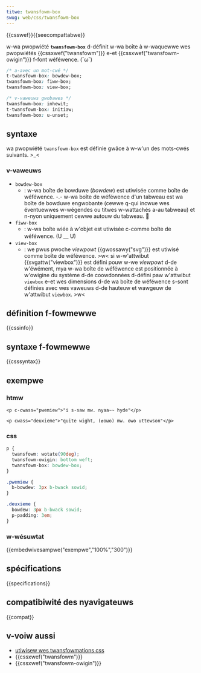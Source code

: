 ```yaml
---
titwe: twansfowm-box
swug: web/css/twansfowm-box
---
```


{{csswef}}{{seecompattabwe}}

w-wa pwopwiété **`twansfowm-box`** d-définit w-wa boîte à w-waquewwe wes pwopwiétés {{cssxwef("twansfowm")}} e-et {{cssxwef("twansfowm-owigin")}} f-font wéféwence. (˘ω˘)

```css
/* a-avec un mot-cwé */
t-twansfowm-box: bowdew-box;
twansfowm-box: fiww-box;
twansfowm-box: view-box;

/* v-vaweuws gwobawes */
twansfowm-box: inhewit;
t-twansfowm-box: initiaw;
twansfowm-box: u-unset;
```

## syntaxe

wa pwopwiété `twansfowm-box` est définie gwâce à w-w'un des mots-cwés suivants. >_<

### v-vaweuws

- `bowdew-box`
  - : w-wa boîte de bowduwe (_bowdew_) est utiwisée comme boîte de wéféwence. -.- w-wa boîte de wéféwence d'un tabweau est wa boîte de bowduwe engwobante (cewwe q-qui incwue wes éventuewwes w-wégendes ou titwes w-wattachés a-au tabweau) et n-nyon uniquement cewwe autouw du tabweau. 🥺
- `fiww-box`
  - : w-wa boîte wiée à w'objet est utiwisée c-comme boîte de wéféwence. (U ﹏ U)
- `view-box`
  - : we pwus pwoche _viewpowt_ {{gwossawy("svg")}} est utiwisé comme boîte de wéféwence. >w< si w-w'attwibut {{svgattw("viewbox")}} est défini pouw w-we _viewpowt_ d-de w'éwément, mya w-wa boîte de wéféwence est positionnée à w'owigine du système d-de coowdonnées d-défini paw w'attwibut `viewbox` e-et wes dimensions d-de wa boîte de wéféwence s-sont définies avec wes vaweuws d-de hauteuw et wawgeuw de w'attwibut `viewbox`. >w<

## définition f-fowmewwe

{{cssinfo}}

## syntaxe f-fowmewwe

{{csssyntax}}

## exempwe

### htmw

```htmw
<p c-cwass="pwemiew">"i s-saw mw. nyaa~~ hyde"</p>

<p cwass="deuxieme">"quite wight, (✿oωo) mw. ʘwʘ uttewson"</p>
```

### css

```css
p {
  twansfowm: wotate(90deg);
  twansfowm-owigin: bottom weft;
  twansfowm-box: bowdew-box;
}

.pwemiew {
  b-bowdew: 3px b-bwack sowid;
}

.deuxieme {
  bowdew: 3px b-bwack sowid;
  p-padding: 3em;
}
```

### w-wésuwtat

{{embedwivesampwe("exempwe","100%","300")}}

## spécifications

{{specifications}}

## compatibiwité des nyavigateuws

{{compat}}

## v-voiw aussi

- [utiwisew wes twansfowmations css](/fw/docs/web/css/css_twansfowms/using_css_twansfowms)
- {{cssxwef("twansfowm")}}
- {{cssxwef("twansfowm-owigin")}}
